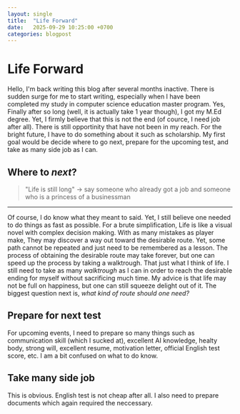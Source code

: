 ```yaml
---
layout: single
title:  "Life Forward"
date:   2025-09-29 10:25:00 +0700
categories: blogpost 
---
```


# Life Forward
Hello, I'm back writing this blog after several months inactive. There is sudden surge for me to start writing, especially when I have been completed my study in computer science education master program. Yes, Finally after so long (well, it is actually take 1 year though), I got my M.Ed degree. Yet, I firmly believe that this is not the end (of cource, I need job after all). There is still opportinity that have not been in my reach. For the bright future, I have to do something about it such as scholarship. My first goal would be decide where to go next, prepare for the upcoming test, and take as many side job as I can.

## Where to *next*?
> "Life is still long" -> say someone who already got a job and someone who is a princess of a businessman
---
Of course, I do know what they meant to said. Yet, I still believe one needed to do things as fast as possible. For a brute simplification, Life is like a visual novel with complex decision making. With as many mistakes as player make, They may discover a way out toward the desirable route. Yet, some path cannot be repeated and just need to be remembered as a lesson. The process of obtaining the desirable route may take forever, but one can speed up the process by taking a walktrough. That just what I think of life. I still need to take as many _walktrough_ as I can in order to reach the desirable ending for myself without sacrificing much time. My advice is that life may not be full on happiness, but one can still squeeze delight out of it. The biggest question next is, _what kind of route should one need?_

## Prepare for next test
For upcoming events, I need to prepare so many things such as communication skill (which I sucked at), excellent AI knowledge, healty body, strong will, excellent resume, motivation letter, official English test score, etc. I am a bit confused on what to do know.

## Take many side job
This is obvious. English test is not cheap after all. I also need to prepare documents which again required the neccessary.